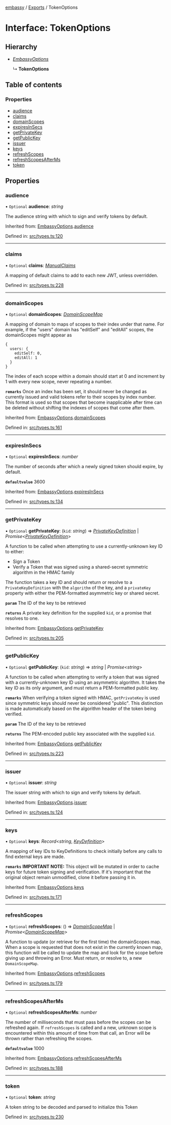 [embassy](../README.md) / [Exports](../modules.md) / TokenOptions

# Interface: TokenOptions

## Hierarchy

* [*EmbassyOptions*](embassyoptions.md)

  ↳ **TokenOptions**

## Table of contents

### Properties

- [audience](tokenoptions.md#audience)
- [claims](tokenoptions.md#claims)
- [domainScopes](tokenoptions.md#domainscopes)
- [expiresInSecs](tokenoptions.md#expiresinsecs)
- [getPrivateKey](tokenoptions.md#getprivatekey)
- [getPublicKey](tokenoptions.md#getpublickey)
- [issuer](tokenoptions.md#issuer)
- [keys](tokenoptions.md#keys)
- [refreshScopes](tokenoptions.md#refreshscopes)
- [refreshScopesAfterMs](tokenoptions.md#refreshscopesafterms)
- [token](tokenoptions.md#token)

## Properties

### audience

• `Optional` **audience**: *string*

The audience string with which to sign and verify tokens by default.

Inherited from: [EmbassyOptions](embassyoptions.md).[audience](embassyoptions.md#audience)

Defined in: [src/types.ts:120](https://github.com/TomFrost/Embassy/blob/46b38ed/src/types.ts#L120)

___

### claims

• `Optional` **claims**: [*ManualClaims*](manualclaims.md)

A mapping of default claims to add to each new JWT, unless overridden.

Defined in: [src/types.ts:228](https://github.com/TomFrost/Embassy/blob/46b38ed/src/types.ts#L228)

___

### domainScopes

• `Optional` **domainScopes**: [*DomainScopeMap*](../modules.md#domainscopemap)

A mapping of domain to maps of scopes to their index under that name. For
example, if the "users" domain has "editSelf" and "editAll" scopes, the
domainScopes might appear as

```
{
  users: {
    editSelf: 0,
    editAll: 1
  }
}
```

The index of each scope within a domain should start at 0 and increment by
1 with every new scope, never repeating a number.

**`remarks`** 
Once an index has been set, it should never be changed as currently issued
and valid tokens refer to their scopes by index number. This format is used
so that scopes that become inapplicable after time can be deleted without
shifting the indexes of scopes that come after them.

Inherited from: [EmbassyOptions](embassyoptions.md).[domainScopes](embassyoptions.md#domainscopes)

Defined in: [src/types.ts:161](https://github.com/TomFrost/Embassy/blob/46b38ed/src/types.ts#L161)

___

### expiresInSecs

• `Optional` **expiresInSecs**: *number*

The number of seconds after which a newly signed token should expire, by
default.

**`defaultvalue`** 3600

Inherited from: [EmbassyOptions](embassyoptions.md).[expiresInSecs](embassyoptions.md#expiresinsecs)

Defined in: [src/types.ts:134](https://github.com/TomFrost/Embassy/blob/46b38ed/src/types.ts#L134)

___

### getPrivateKey

• `Optional` **getPrivateKey**: (`kid`: *string*) => [*PrivateKeyDefinition*](../modules.md#privatekeydefinition) \| *Promise*<[*PrivateKeyDefinition*](../modules.md#privatekeydefinition)\>

A function to be called when attempting to use a currently-unknown key ID
to either:

- Sign a Token
- Verify a Token that was signed using a shared-secret symmetric algorithm
  in the HMAC family

The function takes a key ID and should return or resolve to a
`PrivateKeyDefinition` with the `algorithm` of the key, and a `privateKey`
property with either the PEM-formatted asymmetric key or shared secret.

**`param`** The ID of the key to be retrieved

**`returns`** A private key definition for the supplied `kid`, or a promise that
resolves to one.

Inherited from: [EmbassyOptions](embassyoptions.md).[getPrivateKey](embassyoptions.md#getprivatekey)

Defined in: [src/types.ts:205](https://github.com/TomFrost/Embassy/blob/46b38ed/src/types.ts#L205)

___

### getPublicKey

• `Optional` **getPublicKey**: (`kid`: *string*) => *string* \| *Promise*<*string*\>

A function to be called when attempting to verify a token that was
signed with a currently-unknown key ID using an asymmetric algorithm. It
takes the key ID as its only argument, and must return a PEM-formatted
public key.

**`remarks`** 
When verifying a token signed with HMAC, `getPrivateKey` is used since
symmetric keys should never be considered "public". This distinction is
made automatically based on the algorithm header of the token being
verified.

**`param`** The ID of the key to be retrieved

**`returns`** The PEM-encoded public key associated with the supplied `kid`.

Inherited from: [EmbassyOptions](embassyoptions.md).[getPublicKey](embassyoptions.md#getpublickey)

Defined in: [src/types.ts:223](https://github.com/TomFrost/Embassy/blob/46b38ed/src/types.ts#L223)

___

### issuer

• `Optional` **issuer**: *string*

The issuer string with which to sign and verify tokens by default.

Inherited from: [EmbassyOptions](embassyoptions.md).[issuer](embassyoptions.md#issuer)

Defined in: [src/types.ts:124](https://github.com/TomFrost/Embassy/blob/46b38ed/src/types.ts#L124)

___

### keys

• `Optional` **keys**: *Record*<*string*, [*KeyDefinition*](../modules.md#keydefinition)\>

A mapping of key IDs to KeyDefinitions to check initially before any calls
to find external keys are made.

**`remarks`** 
**IMPORTANT NOTE:** This object will be mutated in order to cache keys for
future token signing and verification. If it's important that the original
object remain unmodified, clone it before passing it in.

Inherited from: [EmbassyOptions](embassyoptions.md).[keys](embassyoptions.md#keys)

Defined in: [src/types.ts:171](https://github.com/TomFrost/Embassy/blob/46b38ed/src/types.ts#L171)

___

### refreshScopes

• `Optional` **refreshScopes**: () => [*DomainScopeMap*](../modules.md#domainscopemap) \| *Promise*<[*DomainScopeMap*](../modules.md#domainscopemap)\>

A function to update (or retrieve for the first time) the domainScopes map.
When a scope is requested that does not exist in the currently known map,
this function will be called to update the map and look for the scope
before giving up and throwing an Error. Must return, or resolve to, a new
`DomainScopeMap`.

Inherited from: [EmbassyOptions](embassyoptions.md).[refreshScopes](embassyoptions.md#refreshscopes)

Defined in: [src/types.ts:179](https://github.com/TomFrost/Embassy/blob/46b38ed/src/types.ts#L179)

___

### refreshScopesAfterMs

• `Optional` **refreshScopesAfterMs**: *number*

The number of milliseconds that must pass before the scopes can be
refreshed again. If `refreshScopes` is called and a new, unknown scope
is encountered within this amount of time from that call, an Error will be
thrown rather than refreshing the scopes.

**`defaultvalue`** 1000

Inherited from: [EmbassyOptions](embassyoptions.md).[refreshScopesAfterMs](embassyoptions.md#refreshscopesafterms)

Defined in: [src/types.ts:188](https://github.com/TomFrost/Embassy/blob/46b38ed/src/types.ts#L188)

___

### token

• `Optional` **token**: *string*

A token string to be decoded and parsed to initialize this Token

Defined in: [src/types.ts:230](https://github.com/TomFrost/Embassy/blob/46b38ed/src/types.ts#L230)
